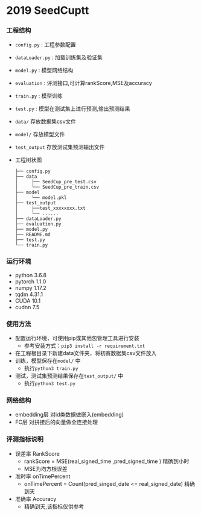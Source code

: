 # 2019 SeedCuptt
### 工程结构

- `config.py` : 工程参数配置
- `dataLoader.py` : 加载训练集及验证集
- `model.py` : 模型网络结构
- `evaluation` : 评测接口,可计算rankScore,MSE及accuracy
- `train.py` : 模型训练
- `test.py`  : 模型在测试集上进行预测,输出预测结果
- `data/` 存放数据集csv文件
- `model/` 存放模型文件
- `test_output` 存放测试集预测输出文件

- 工程树状图
  ```
  ├── config.py
  ├── data
  │     ├── SeedCup_pre_test.csv
  │     └── SeedCup_pre_train.csv
  ├── model
  │     └── model.pkl
  ├── test_output
  │     ├──test_xxxxxxxx.txt
  │     └── ......
  ├── dataLoader.py
  ├── evaluation.py
  ├── model.py
  ├── README.md
  ├── test.py
  └── train.py
  
  ```
### 运行环境

- python 3.6.8
- pytorch 1.1.0
- numpy 1.17.2
- tqdm 4.31.1
- CUDA 10.1
- cudnn 7.5

### 使用方法

- 配置运行环境，可使用pip或其他包管理工具进行安装
  - 参考安装方式：`pip3 install -r requirement.txt`
- 在工程根目录下新建data文件夹，将初赛数据集csv文件放入
- 训练，模型保存在`model/` 中
  - 执行`python3 train.py`
- 测试，测试集预测结果保存在`test_output/` 中
  - 执行`python3 test.py`

### 网络结构

- embedding层 对id类数据做嵌入(embedding)
- FC层 对拼接后的向量做全连接处理

### 评测指标说明
- 误差率 RankScore
  - rankScore = MSE(real_signed_time ,pred_signed_time ) 精确到小时
  - MSE为均方根误差
- 准时率 onTimePercent
  - onTimePercent = Count(pred_singed_date <= real_signed_date)  精确到天
- 准确率 Accuracy
  - 精确到天,该指标仅供参考

